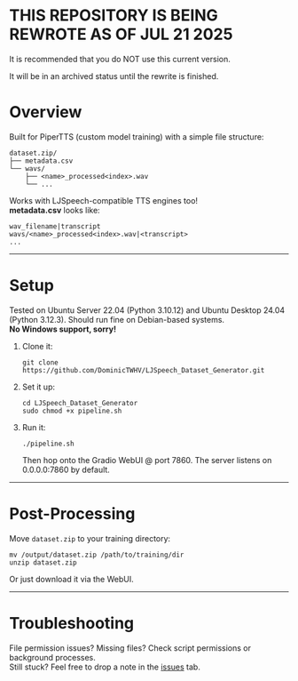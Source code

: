 # THIS REPOSITORY IS BEING REWROTE AS OF JUL 21 2025
It is recommended that you do NOT use this current version.

It will be in an archived status until the rewrite is finished.

# Overview

Built for PiperTTS (custom model training) with a simple file structure:

```
dataset.zip/
├── metadata.csv
└── wavs/
    ├── <name>_processed<index>.wav
    └── ...
```

Works with LJSpeech-compatible TTS engines too!  
**metadata.csv** looks like:

```csv
wav_filename|transcript
wavs/<name>_processed<index>.wav|<transcript>
...
```

---

# Setup

Tested on Ubuntu Server 22.04 (Python 3.10.12) and Ubuntu Desktop 24.04 (Python 3.12.3). Should run fine on Debian-based systems.  
**No Windows support, sorry!**

1. Clone it:
   ```
   git clone https://github.com/DominicTWHV/LJSpeech_Dataset_Generator.git
   ```
2. Set it up:
   ```
   cd LJSpeech_Dataset_Generator
   sudo chmod +x pipeline.sh
   ```
3. Run it:
   ```
   ./pipeline.sh
   ```
   Then hop onto the Gradio WebUI @ port 7860. The server listens on 0.0.0.0:7860 by default.

---

# Post-Processing

Move `dataset.zip` to your training directory:
```
mv /output/dataset.zip /path/to/training/dir
unzip dataset.zip
```
Or just download it via the WebUI.

---

# Troubleshooting

File permission issues? Missing files? Check script permissions or background processes.  
Still stuck? Feel free to drop a note in the [issues](https://github.com/DominicTWHV/LJSpeech_Dataset_Generator/issues) tab.
